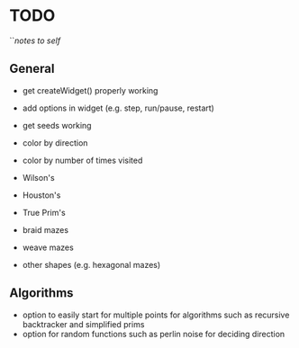# TODO

``_notes to self_

## General

* get createWidget() properly working
* add options in widget (e.g. step, run/pause, restart)
* get seeds working
* color by direction
* color by number of times visited
* Wilson's
* Houston's
* True Prim's

* braid mazes
* weave mazes
* other shapes (e.g. hexagonal mazes)

## Algorithms

* option to easily start for multiple points for algorithms such as recursive backtracker and simplified prims
* option for random functions such as perlin noise for deciding direction